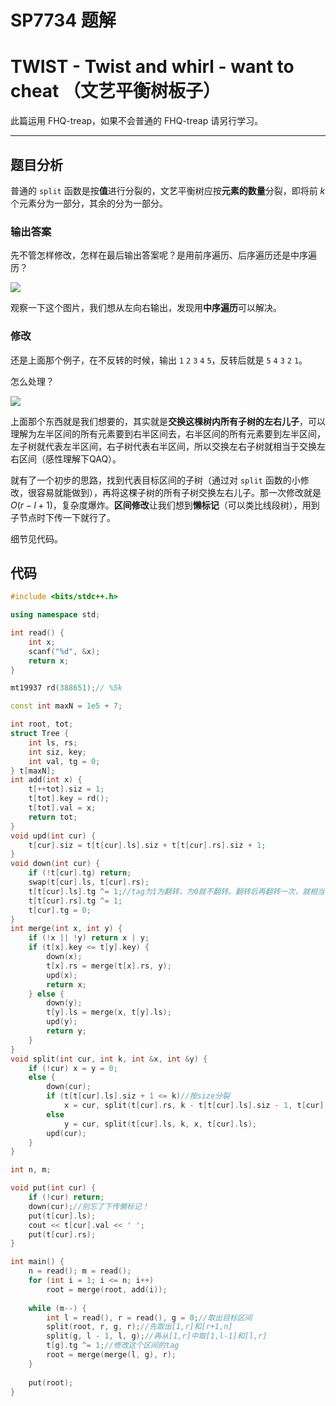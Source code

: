 # SP7734 题解

# TWIST - Twist and whirl - want to cheat （文艺平衡树板子）

此篇运用 FHQ-treap，如果不会普通的 FHQ-treap 请另行学习。

***
## 题目分析

普通的 `split` 函数是按**值**进行分裂的，文艺平衡树应按**元素的数量**分裂，即将前 $k$ 个元素分为一部分，其余的分为一部分。

### 输出答案
先不管怎样修改，怎样在最后输出答案呢？是用前序遍历、后序遍历还是中序遍历？

![](https://cdn.luogu.com.cn/upload/image_hosting/nvau0jkf.png)

观察一下这个图片，我们想从左向右输出，发现用**中序遍历**可以解决。

### 修改

还是上面那个例子，在不反转的时候，输出 $\mathtt{1\ 2\ 3\ 4\ 5}$，反转后就是 $\mathtt{5\ 4\ 3\ 2\ 1}$。

怎么处理？

![](https://cdn.luogu.com.cn/upload/image_hosting/zrilbsqh.png)

上面那个东西就是我们想要的，其实就是**交换这棵树内所有子树的左右儿子**，可以理解为左半区间的所有元素要到右半区间去，右半区间的所有元素要到左半区间，左子树就代表左半区间，右子树代表右半区间，所以交换左右子树就相当于交换左右区间（感性理解下QAQ）。

就有了一个初步的思路，找到代表目标区间的子树（通过对 `split` 函数的小修改，很容易就能做到），再将这棵子树的所有子树交换左右儿子。那一次修改就是 $O(r-l+1)$，复杂度爆炸。**区间修改**让我们想到**懒标记**（可以类比线段树），用到子节点时下传一下就行了。

细节见代码。

## 代码
```cpp
#include <bits/stdc++.h>

using namespace std;

int read() {
	int x;
	scanf("%d", &x);
	return x;
}

mt19937 rd(388651);// %5k

const int maxN = 1e5 + 7;

int root, tot;
struct Tree {
	int ls, rs;
	int siz, key;
	int val, tg = 0;
} t[maxN];
int add(int x) {
	t[++tot].siz = 1;
	t[tot].key = rd();
	t[tot].val = x;
	return tot;
}
void upd(int cur) {
	t[cur].siz = t[t[cur].ls].siz + t[t[cur].rs].siz + 1;
}
void down(int cur) {
	if (!t[cur].tg) return;
	swap(t[cur].ls, t[cur].rs);
	t[t[cur].ls].tg ^= 1;//tag为1为翻转，为0就不翻转。翻转后再翻转一次，就相当于没翻转。
	t[t[cur].rs].tg ^= 1;
	t[cur].tg = 0;
}
int merge(int x, int y) {
	if (!x || !y) return x | y;
	if (t[x].key <= t[y].key) {
		down(x);
		t[x].rs = merge(t[x].rs, y);
		upd(x);
		return x;
	} else {
		down(y);
		t[y].ls = merge(x, t[y].ls);
		upd(y);
		return y;
	}
}
void split(int cur, int k, int &x, int &y) {
	if (!cur) x = y = 0;
	else {
		down(cur);
		if (t[t[cur].ls].siz + 1 <= k)//按size分裂
			x = cur, split(t[cur].rs, k - t[t[cur].ls].siz - 1, t[cur].rs, y);
		else
			y = cur, split(t[cur].ls, k, x, t[cur].ls);
		upd(cur);
	}
}

int n, m;

void put(int cur) {
	if (!cur) return;
	down(cur);//别忘了下传懒标记！
	put(t[cur].ls);
	cout << t[cur].val << ' ';
	put(t[cur].rs);
}

int main() {
	n = read(); m = read();
	for (int i = 1; i <= n; i++)
		root = merge(root, add(i));
	
	while (m--) {
		int l = read(), r = read(), g = 0;//取出目标区间
		split(root, r, g, r);//先取出[1,r]和[r+1,n]
		split(g, l - 1, l, g);//再从[1,r]中取[1,l-1]和[l,r]
		t[g].tg ^= 1;//修改这个区间的tag
		root = merge(merge(l, g), r);
	}
	
	put(root);
}
```